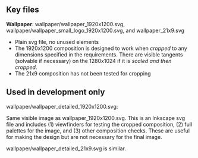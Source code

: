 ## Key files

**Wallpaper**: wallpaper/wallpaper_1920x1200.svg, wallpaper/wallpaper_small_logo_1920x1200.svg, and wallpaper_21x9.svg
* Plain svg file, no unused elements
* The 1920x1200 composition is designed to work when *cropped* to any dimensions specified in the requirements. There are visible tangents (solvable if necessary) on the 1280x1024 if it is *scaled and then cropped*.
* The 21x9 composition has not been tested for cropping

## Used in development only

wallpaper/wallpaper_detailed_1920x1200.svg: 

Same visible image as wallpaper_1920x1200.svg. This is an Inkscape svg file and includes (1) viewfinders for testing the cropped composition, (2) full palettes for the image, and (3) other composition checks. These are useful for making the design but are not necessary for the final image.

wallpaper/wallpaper_detailed_21x9.svg is similar.
